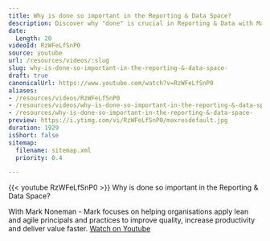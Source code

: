 ```yaml
---
title: Why is done so important in the Reporting & Data Space?
description: Discover why "done" is crucial in Reporting & Data with Mark Noneman, as he shares insights on lean and agile practices to boost quality and productivity.
date:
  Length: 20
videoId: RzWFeLfSnP0
source: youtube
url: /resources/videos/:slug
slug: why-is-done-so-important-in-the-reporting-&-data-space-
draft: true
canonicalUrl: https://www.youtube.com/watch?v=RzWFeLfSnP0
aliases:
- /resources/videos/RzWFeLfSnP0
- /resources/videos/why-is-done-so-important-in-the-reporting-&-data-space-
- /resources/why-is-done-so-important-in-the-reporting-&-data-space-
preview: https://i.ytimg.com/vi/RzWFeLfSnP0/maxresdefault.jpg
duration: 1929
isShort: false
sitemap:
  filename: sitemap.xml
  priority: 0.4

---
```

{{< youtube RzWFeLfSnP0 >}} 
 Why is done so important in the Reporting & Data Space?

With Mark Noneman - Mark focuses on helping organisations apply lean and agile principals and practices to improve quality, increase productivity and deliver value faster. 
 [Watch on Youtube](https://www.youtube.com/watch?v=RzWFeLfSnP0)
